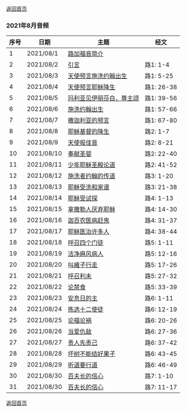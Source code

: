 
[返回首页](index)

### 2021年8月音频

|序号|日期|主题|经文|
|---|----|---|---|
|1|2021/08/1|[路加福音简介](https://carmelbible.sgp1.digitaloceanspaces.com/202108/Luke1.mp3)
|2|2021/08/2|[引言](https://carmelbible.sgp1.digitaloceanspaces.com/202108/Luke2.mp3)|路1: 1-4|
|3|2021/08/3|[天使预言施洗约翰出生](https://carmelbible.sgp1.digitaloceanspaces.com/202108/Luke3.mp3)|路1: 5-25|
|4|2021/08/4|[天使预言耶稣降生](https://carmelbible.sgp1.digitaloceanspaces.com/202108/Luke4.mp3)|路1: 26-38|
|5|2021/08/5|[玛利亚见伊丽莎白，尊主颂](https://carmelbible.sgp1.digitaloceanspaces.com/202108/Luke5.mp3)|路1: 39-56|
|6|2021/08/6|[施洗约翰出生](https://carmelbible.sgp1.digitaloceanspaces.com/202108/Luke6.mp3)|路1: 57-66|
|7|2021/08/7|[撒迦利亚的预言](https://carmelbible.sgp1.digitaloceanspaces.com/202108/Luke7.mp3)|路1: 67-80|
|8|2021/08/8|[耶稣基督的降生](https://carmelbible.sgp1.digitaloceanspaces.com/202108/Luke8.mp3)|路2: 1-7|
|9|2021/08/9|[天使报佳音](https://carmelbible.sgp1.digitaloceanspaces.com/202108/Luke9.mp3)|路2: 8-21|
|10|2021/08/10|[奉献圣婴](https://carmelbible.sgp1.digitaloceanspaces.com/202108/Luke10.mp3)|路2: 22-40|
|11|2021/08/11|[少年耶稣圣殿论道](https://carmelbible.sgp1.digitaloceanspaces.com/202108/Luke11.mp3)|路2: 41-52|
|12|2021/08/12|[施洗者约翰的传道](https://carmelbible.sgp1.digitaloceanspaces.com/202108/Luke12.mp3)|路3: 1-20|
|13|2021/08/13|[耶稣受洗和家谱](https://carmelbible.sgp1.digitaloceanspaces.com/202108/Luke13.mp3)|路3: 21-38|
|14|2021/08/14|[耶稣受试探](https://carmelbible.sgp1.digitaloceanspaces.com/202108/Luke14.mp3)|路4: 1-13|
|15|2021/08/15|[拿撒勒人厌弃耶稣](https://carmelbible.sgp1.digitaloceanspaces.com/202108/Luke15.mp3)|路4: 14-30|
|16|2021/08/16|[迦百农医病赶鬼](https://carmelbible.sgp1.digitaloceanspaces.com/202108/Luke16.mp3)|路4: 31-37|
|17|2021/08/17|[耶稣医治许多人](https://carmelbible.sgp1.digitaloceanspaces.com/202108/Luke17.mp3)|路4: 38-44|
|18|2021/08/18|[呼召四个门徒](https://carmelbible.sgp1.digitaloceanspaces.com/202108/Luke18.mp3)|路5: 1-11|
|19|2021/08/19|[洁净麻风病人](https://carmelbible.sgp1.digitaloceanspaces.com/202108/Luke19.mp3)|路5: 12-16|
|20|2021/08/20|[叫瘫子行走](https://carmelbible.sgp1.digitaloceanspaces.com/202108/Luke20.mp3)|路5: 17-26|
|21|2021/08/21|[呼召利未](https://carmelbible.sgp1.digitaloceanspaces.com/202108/Luke21.mp3)|路5: 27-32|
|22|2021/08/22|[论禁食](https://carmelbible.sgp1.digitaloceanspaces.com/202108/Luke22.mp3)|路5: 33-39|
|23|2021/08/23|[安息日的主](https://carmelbible.sgp1.digitaloceanspaces.com/202108/Luke23.mp3)|路6: 1-11|
|24|2021/08/24|[拣选十二使徒](https://carmelbible.sgp1.digitaloceanspaces.com/202108/Luke24.mp3)|路6: 12-19|
|25|2021/08/25|[论福论祸](https://carmelbible.sgp1.digitaloceanspaces.com/202108/Luke25.mp3)|路6: 20-26|
|26|2021/08/26|[当爱仇敌](https://carmelbible.sgp1.digitaloceanspaces.com/202108/Luke26.mp3)|路6: 27-36|
|27|2021/08/27|[责人先责己](https://carmelbible.sgp1.digitaloceanspaces.com/202108/Luke27.mp3)|路6: 37-42|
|28|2021/08/28|[坏树不能结好果子](https://carmelbible.sgp1.digitaloceanspaces.com/202108/Luke28.mp3)|路6: 43-45|
|29|2021/08/29|[听道要行道](https://carmelbible.sgp1.digitaloceanspaces.com/202108/Luke29.mp3)|路6: 46-49|
|30|2021/08/30|[百夫长的信心](https://carmelbible.sgp1.digitaloceanspaces.com/202108/Luke30.mp3)|路7: 1-10|
|31|2021/08/30|[百夫长的信心](https://carmelbible.sgp1.digitaloceanspaces.com/202108/Luke31.mp3)|路7: 11-17|


[返回首页](index)
